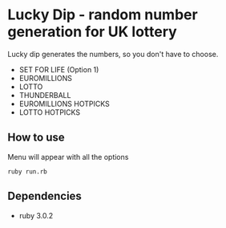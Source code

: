 # Lucky Dip - random number generation for UK lottery

Lucky dip generates the numbers, so you don't have to choose.
- SET FOR LIFE (Option 1)
- EUROMILLIONS
- LOTTO
- THUNDERBALL
- EUROMILLIONS HOTPICKS
- LOTTO HOTPICKS

## How to use

Menu will appear with all the options
```shell
ruby run.rb
```

## Dependencies 

- ruby 3.0.2
